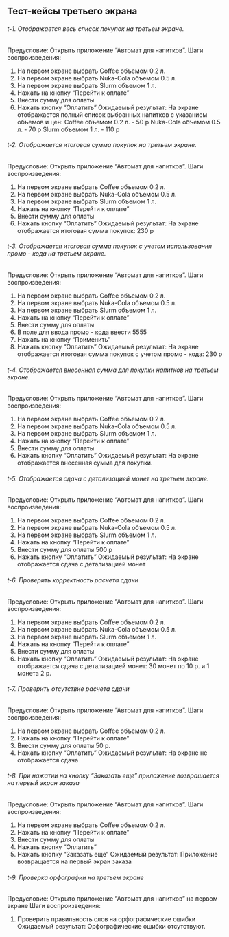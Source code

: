 ## Тест-кейсы третьего экрана

###### t-1. Отображается весь список покупок на третьем экране.
Предусловие: Открыть приложение “Автомат для напитков”.
Шаги воспроизведения:
1. На первом экране выбрать Coffee объемом 0.2 л.
2. На первом экране выбрать Nuka-Cola объемом 0.5 л.
3. На первом экране выбрать Slurm объемом 1 л.
4. Нажать на кнопку “Перейти к оплате”
5. Внести сумму для оплаты
6. Нажать кнопку “Оплатить”
Ожидаемый результат: На экране отображается полный список выбранных напитков с указанием объемов и цен:
Coffee объемом 0.2 л. - 50 р
Nuka-Cola объемом 0.5 л. - 70 р
Slurm объемом 1 л. - 110 р

###### t-2. Отображается итоговая сумма покупок на третьем экране.
Предусловие: Открыть приложение “Автомат для напитков”.
Шаги воспроизведения:
1. На первом экране выбрать Coffee объемом 0.2 л.
2. На первом экране выбрать Nuka-Cola объемом 0.5 л.
3. На первом экране выбрать Slurm объемом 1 л.
4. Нажать на кнопку “Перейти к оплате”
5. Внести сумму для оплаты
6. Нажать кнопку “Оплатить”
Ожидаемый результат: На экране отображается итоговая сумма покупок: 230 р

###### t-3. Отображается итоговая сумма покупок с учетом использования промо - кода на третьем экране.
Предусловие: Открыть приложение “Автомат для напитков”.
Шаги воспроизведения:
1. На первом экране выбрать Coffee объемом 0.2 л.
2. На первом экране выбрать Nuka-Cola объемом 0.5 л.
3. На первом экране выбрать Slurm объемом 1 л.
4. Нажать на кнопку “Перейти к оплате”
5. Внести сумму для оплаты
6. В поле для ввода промо - кода ввести 5555
7. Нажать на кнопку “Применить”
8. Нажать кнопку “Оплатить”
Ожидаемый результат: На экране отображается итоговая сумма покупок с учетом промо - кода: 230 р

###### t-4. Отображается внесенная сумма для покупки напитков на третьем экране.
Предусловие: Открыть приложение “Автомат для напитков”.
Шаги воспроизведения:
1. На первом экране выбрать Coffee объемом 0.2 л.
2. На первом экране выбрать Nuka-Cola объемом 0.5 л.
3. На первом экране выбрать Slurm объемом 1 л.
4. Нажать на кнопку “Перейти к оплате”
5. Внести сумму для оплаты
6. Нажать кнопку “Оплатить”
Ожидаемый результат: На экране отображается внесенная сумма для покупки.

###### t-5. Отображается сдача с детализацией монет на третьем экране.
Предусловие: Открыть приложение “Автомат для напитков”.
Шаги воспроизведения:
1. На первом экране выбрать Coffee объемом 0.2 л.
2. На первом экране выбрать Nuka-Cola объемом 0.5 л.
3. На первом экране выбрать Slurm объемом 1 л.
4. Нажать на кнопку “Перейти к оплате”
5. Внести сумму для оплаты 500 р
6. Нажать кнопку “Оплатить”
Ожидаемый результат: На экране отображается сдача с детализацией монет

###### t-6. Проверить корректность расчета сдачи
Предусловие: Открыть приложение “Автомат для напитков”.
Шаги воспроизведения:
1. На первом экране выбрать Coffee объемом 0.2 л.
2. На первом экране выбрать Nuka-Cola объемом 0.5 л.
3. На первом экране выбрать Slurm объемом 1 л.
4. Нажать на кнопку “Перейти к оплате”
5. Внести сумму для оплаты
6. Нажать кнопку “Оплатить”
Ожидаемый результат: На экране отображается сдача с детализацией монет: 30 монет по 10 р. и 1 монета 2 р.

###### t-7. Проверить отсутствие расчета сдачи
Предусловие: Открыть приложение “Автомат для напитков”.
Шаги воспроизведения:
1. На первом экране выбрать Coffee объемом 0.2 л.
2. Нажать на кнопку “Перейти к оплате”
3. Внести сумму для оплаты 50 р.
4. Нажать кнопку “Оплатить”
Ожидаемый результат: На экране не отображается сдача

###### t-8. При нажатии на кнопку “Заказать еще” приложение возвращается на первый экран заказа
Предусловие: Открыть приложение “Автомат для напитков”.
Шаги воспроизведения:
1. На первом экране выбрать Coffee объемом 0.2 л.
2. Нажать на кнопку “Перейти к оплате”
3. Внести сумму для оплаты
4. Нажать кнопку “Оплатить”
5. Нажать кнопку “Заказать еще”
Ожидаемый результат: Приложение возвращается на первый экран заказа

###### t-9. Проверка орфографии на третьем экране
Предусловие: Открыто приложение “Автомат для напитков” на первом экране
Шаги воспроизведения:
1. Проверить правильность слов на орфографические ошибки
Ожидаемый результат: Орфографические ошибки отсутствуют.